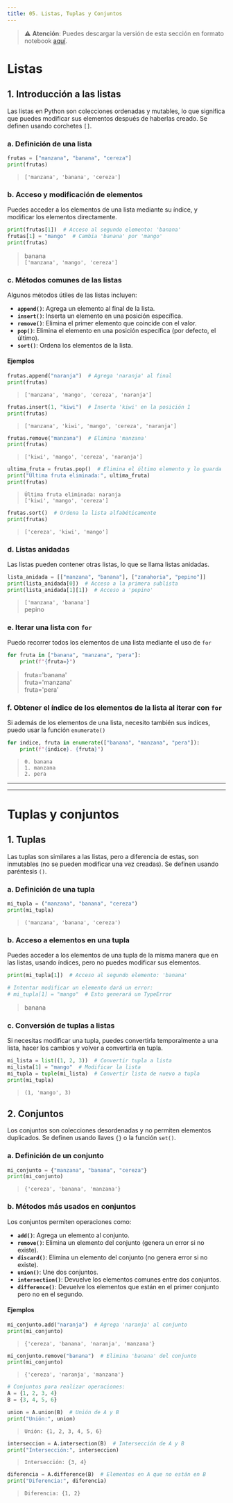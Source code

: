 ```yaml
---
title: 05. Listas, Tuplas y Conjuntos
---
```

> ⚠️ **Atención**:
> Puedes descargar la versión de esta sección en formato notebook [aquí](./resources/05_listas_tuplas_y_conjuntos.ipynb).  
	

# Listas

## 1. Introducción a las listas

Las listas en Python son colecciones ordenadas y mutables, lo que significa que puedes modificar sus elementos después de haberlas creado. Se definen usando corchetes `[]`.

### a. Definición de una lista

```python
frutas = ["manzana", "banana", "cereza"]
print(frutas)
```
> `['manzana', 'banana', 'cereza']`  

### b. Acceso y modificación de elementos

Puedes acceder a los elementos de una lista mediante su índice, y modificar los elementos directamente.

```python
print(frutas[1])  # Acceso al segundo elemento: 'banana'
frutas[1] = "mango"  # Cambia 'banana' por 'mango'
print(frutas)
```
> banana  
> `['manzana', 'mango', 'cereza']`  
	
### c. Métodos comunes de las listas

Algunos métodos útiles de las listas incluyen:

- **`append()`**: Agrega un elemento al final de la lista.
- **`insert()`**: Inserta un elemento en una posición específica.
- **`remove()`**: Elimina el primer elemento que coincide con el valor.
- **`pop()`**: Elimina el elemento en una posición específica (por defecto, el último).
- **`sort()`**: Ordena los elementos de la lista.

#### Ejemplos

```python
frutas.append("naranja")  # Agrega 'naranja' al final
print(frutas)
```
> `['manzana', 'mango', 'cereza', 'naranja']`  
	

```python
frutas.insert(1, "kiwi")  # Inserta 'kiwi' en la posición 1
print(frutas)
```
> `['manzana', 'kiwi', 'mango', 'cereza', 'naranja']`  
	

```python
frutas.remove("manzana")  # Elimina 'manzana'
print(frutas)
```
> `['kiwi', 'mango', 'cereza', 'naranja']`  
	

```python
ultima_fruta = frutas.pop()  # Elimina el último elemento y lo guarda
print("Última fruta eliminada:", ultima_fruta)
print(frutas)
```
> `Última fruta eliminada: naranja`  
> `['kiwi', 'mango', 'cereza']`  
	

```python
frutas.sort()  # Ordena la lista alfabéticamente
print(frutas)
```
> `['cereza', 'kiwi', 'mango']`  
	

### d. Listas anidadas

Las listas pueden contener otras listas, lo que se llama listas anidadas.

```python
lista_anidada = [["manzana", "banana"], ["zanahoria", "pepino"]]
print(lista_anidada[0])  # Acceso a la primera sublista
print(lista_anidada[1][1])  # Acceso a 'pepino'
```
> `['manzana', 'banana']`  
> pepino  

### e. Iterar una lista con `for`

Puedo recorrer todos los elementos de una lista mediante el uso de `for`

```python
for fruta in ["banana", "manzana", "pera"]:
    print(f"{fruta=}")
```
> fruta='banana'  
> fruta='manzana'  
> fruta='pera'  
	
### f. Obtener el índice de los elementos de la lista al iterar con `for`

Si además de los elementos de una lista, necesito también sus índices, puedo usar la función `enumerate()` 

```python
for indice, fruta in enumerate(["banana", "manzana", "pera"]):
    print(f"{indice}. {fruta}")
```
> `0. banana`  
> `1. manzana`  
> `2. pera`  
	

---
---

# Tuplas y conjuntos

## 1. Tuplas

Las tuplas son similares a las listas, pero a diferencia de estas, son inmutables (no se pueden modificar una vez creadas). Se definen usando paréntesis `()`.

### a. Definición de una tupla

```python
mi_tupla = ("manzana", "banana", "cereza")
print(mi_tupla)
```
> `('manzana', 'banana', 'cereza')`  
	
### b. Acceso a elementos en una tupla

Puedes acceder a los elementos de una tupla de la misma manera que en las listas, usando índices, pero no puedes modificar sus elementos.

```python
print(mi_tupla[1])  # Acceso al segundo elemento: 'banana'

# Intentar modificar un elemento dará un error:
# mi_tupla[1] = "mango"  # Esto generará un TypeError
```
> banana  
	
### c. Conversión de tuplas a listas

Si necesitas modificar una tupla, puedes convertirla temporalmente a una lista, hacer los cambios y volver a convertirla en tupla.

```python
mi_lista = list((1, 2, 3))  # Convertir tupla a lista
mi_lista[1] = "mango"  # Modificar la lista
mi_tupla = tuple(mi_lista)  # Convertir lista de nuevo a tupla
print(mi_tupla)
```
> `(1, 'mango', 3)`  
	

## 2. Conjuntos

Los conjuntos son colecciones desordenadas y no permiten elementos duplicados. Se definen usando llaves `{}` o la función `set()`.

### a. Definición de un conjunto

```python
mi_conjunto = {"manzana", "banana", "cereza"}
print(mi_conjunto)
```
> `{'cereza', 'banana', 'manzana'}`  
	

### b. Métodos más usados en conjuntos

Los conjuntos permiten operaciones como:

- **`add()`**: Agrega un elemento al conjunto.
- **`remove()`**: Elimina un elemento del conjunto (genera un error si no existe).
- **`discard()`**: Elimina un elemento del conjunto (no genera error si no existe).
- **`union()`**: Une dos conjuntos.
- **`intersection()`**: Devuelve los elementos comunes entre dos conjuntos.
- **`difference()`**: Devuelve los elementos que están en el primer conjunto pero no en el segundo.

#### Ejemplos

```python
mi_conjunto.add("naranja")  # Agrega 'naranja' al conjunto
print(mi_conjunto)
```
> `{'cereza', 'banana', 'naranja', 'manzana'}`  
	

```python
mi_conjunto.remove("banana")  # Elimina 'banana' del conjunto
print(mi_conjunto)
```
> `{'cereza', 'naranja', 'manzana'}`  
	

```python
# Conjuntos para realizar operaciones:
A = {1, 2, 3, 4}
B = {3, 4, 5, 6}

union = A.union(B)  # Unión de A y B
print("Unión:", union)
```
> `Unión: {1, 2, 3, 4, 5, 6}`  
	

```python
interseccion = A.intersection(B)  # Intersección de A y B
print("Intersección:", interseccion)
```
> `Intersección: {3, 4}`  
	

```python
diferencia = A.difference(B)  # Elementos en A que no están en B
print("Diferencia:", diferencia)
```
> `Diferencia: {1, 2}`  
	

